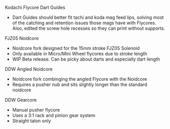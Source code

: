 Kodachi Flycore Dart Guides
* Dart Guides should better fit tachi and koda mag feed lips, solving most of the catching and retention issues those mags have with Flycores. Also, edited the screw hole recesses so they can print without supports.

FJZ05 Noidcore
* Noidcore fork designed for the 15mm stroke FJZ05 Solenoid
* Only available in Micro/Mini Wheel flycores due to stroke length
* WIP Beta release. Can be picky about darts and especially dart length

DDW Angled Noidcore
* Noidcore fork combinging the angled Flycore with the Noidcore
* Requires a pusher nub and sits slightly longer than the standard noidcore

DDW Gearcore
* Manual pusher flycore
* Uses a 3:1 rack and pinion gear system
* Straight talon only
